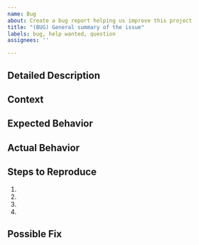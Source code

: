 ```yaml
---
name: Bug
about: Create a bug report helping us improve this project
title: "(BUG) General summary of the issue"
labels: bug, help wanted, question
assignees: ''

---
```


## Detailed Description
<!--- Provide a more detailed introduction to the issue itself, and why you consider it to be a bug. -->

## Context
<!--- How has this bug affected you? What were you trying to accomplish? -->

## Expected Behavior
<!--- Tell us what should happen. -->

## Actual Behavior
<!--- Tell us what currently happens. -->

## Steps to Reproduce
<!--- Provide a link to a live example, or an unambiguous set of steps to -->
<!--- reproduce this bug. Include code to reproduce, if relevant. -->
1.
2.
3.
4.

## Possible Fix
<!--- Optional. -->
